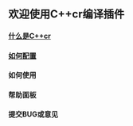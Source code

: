 ## 欢迎使用C++cr编译插件

#### [什么是C++cr](https://github.com/ZhonZhouShe/C-cr/blob/main/doc/wsccr.md)

#### [如何配置](https://github.com/ZhonZhouShe/C-cr/blob/main/doc/wciuccr.md)

#### 如何使用

#### 帮助面板

#### 提交BUG或意见
